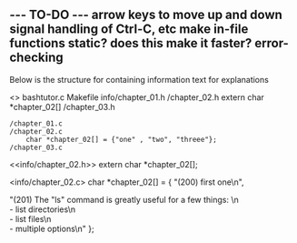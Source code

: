--- TO-DO ---
arrow keys to move up and down
signal handling of Ctrl-C, etc
make in-file functions static? does this make it faster?
error-checking
-------------

Below is the structure for containing information text for explanations

<<directory structure>>
bashtutor.c
Makefile
info/chapter_01.h
    /chapter_02.h
        extern char *chapter_02[]
    /chapter_03.h

    /chapter_01.c
    /chapter_02.c
        char *chapter_02[] = {"one" , "two", "threee"};
    /chapter_03.c

<<info/chapter_02.h>>
extern char *chapter_02[];

<info/chapter_02.c>
char *chapter_02[] = {
"(200) first one\n",

"(201) The \"ls\" command is greatly useful for a few things: \n \
    - list directories\n \
    - list files\n \
    - multiple options\n"
};

